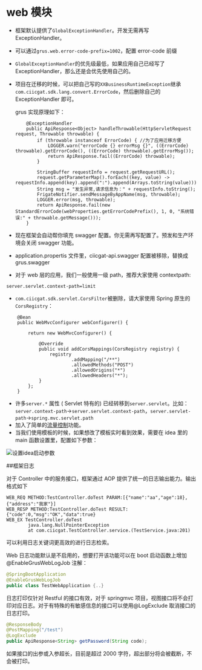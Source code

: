 # web 模块

- 框架默认提供了`GlobalExceptionHandler`。开发无需再写 ExceptionHandler。

- 可以通过`grus.web.error-code-prefix=1002`，配置 error-code 前缀

- `GlobalExceptionHandler`的优先级最低，如果应用自己已经写了 ExceptionHandler，那么还是会优先使用自己的。

- 项目在迁移的时候，可以把自己写的`XXBusinessRuntimeException`继承`com.ciicgat.sdk.lang.convert.ErrorCode`，然后删除自己的 ExceptionHandler 即可。

  grus 实现原理如下：

  ```
      @ExceptionHandler
      public ApiResponse<Object> handleThrowable(HttpServletRequest request, Throwable throwable) {
          if (throwable instanceof ErrorCode) { //为了应用迁移方便
              LOGGER.warn("errorCode {} errorMsg {}", ((ErrorCode) throwable).getErrorCode(), ((ErrorCode) throwable).getErrorMsg());
              return ApiResponse.fail((ErrorCode) throwable);
          }

          StringBuffer requestInfo = request.getRequestURL();
          request.getParameterMap().forEach((key, value) -> requestInfo.append(key).append(":").append(Arrays.toString(value)));
          String msg = "发生异常,请求信息为：" + requestInfo.toString();
          FrigateNotifier.sendMessageByAppName(msg, throwable);
          LOGGER.error(msg, throwable);
          return ApiResponse.fail(new StandardErrorCode(webProperties.getErrorCodePrefix(), 1, 0, "系统错误:" + throwable.getMessage()));
      }
  ```

- 现在框架会自动帮你填充 swagger 配置。你无需再写配置了。预发和生产环境会关闭 swagger 功能。

- application.propertis 文件里，ciicgat-api.swagger 配置被移除，替换成 grus.swagger

- 对于 web 层的应用，我们一般使用一级 path，推荐大家使用 contextpath:

```
server.servlet.context-path=limit
```

- `com.ciicgat.sdk.servlet.CorsFilter`被删除，请大家使用 Spring 原生的`CorsRegistry`：

```
    @Bean
    public WebMvcConfigurer webConfigurer() {

        return new WebMvcConfigurer() {

            @Override
            public void addCorsMappings(CorsRegistry registry) {
                registry
                        .addMapping("/**")
                        .allowedMethods("POST")
                        .allowedOrigins("*")
                        .allowedHeaders("*");
            }
        };
    }
```

- 许多`server.*` 属性 ( Servlet 特有的) 已经转移到`server.servlet`。比如：`server.context-path`->`server.servlet.context-path`，`server.servlet-path`->`spring.mvc.servlet.path`
- 加入了简单的[流量控制](../limit/index.md)功能。
- 当我们使用模板的时候，如果想改了模板实时看到效果，需要在 idea 里的 main 函数设置里，配置如下参数：

![设置idea启动参数](../../assets/images/java/update-dy-idea.png)

##框架日志

对于 Controller 中的服务接口，框架通过 AOP 提供了统一的日志输出能力。输出格式如下

```
WEB_REQ METHOD:TestController.doTest PARAM:[{"name":"aa","age":18},{"address":"我家"}]
WEB_RESP METHOD:TestController.doTest RESULT:{"code":0,"msg":"OK","data":true}
WEB_EX TestController.doTest
        java.lang.NullPointerException
        at com.ciicgat.TestController.service.(TestService.java:201)
```

可以利用日志关键词更高效的进行日志检索。

Web 日志功能默认是不启用的，想要打开该功能可以在 boot 启动函数上增加@EnableGrusWebLogJob 注解：

```java
@SpringBootApplication
@EnableGrusWebLogJob
public class TestWebApplication {..}
```

日志打印仅针对 Restful 的接口有效，对于 springmvc 项目，视图接口将不会打印对应日志。对于有特殊的有敏感信息的接口可以使用@LogExclude 取消接口的日志打印。

```java
@ResponseBody
@PostMapping("/test")
@LogExclude
public ApiResponse<String> getPassword(String code);
```

如果接口的出参或入参超长，目前是超过 2000 字符，超出部分将会被截断，不会被打印。
